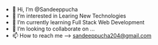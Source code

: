 - 👋 Hi, I’m @Sandeeppucha
- 👀 I’m interested in Learing New Technologies
- 🌱 I’m currently learning Full Stack Web Development
- 💞️ I’m looking to collaborate on ...
- 📫 How to reach me --> sandeeppucha204@gmail.com

<!---
Sandeeppucha/Sandeeppucha is a ✨ special ✨ repository because its `README.md` (this file) appears on your GitHub profile.
You can click the Preview link to take a look at your changes.
--->

